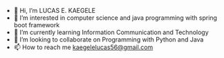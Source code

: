- 👋 Hi, I’m LUCAS E. KAEGELE 
- 👀 I’m interested in computer science and java programming with spring boot framework
- 🌱 I’m currently learning Information Communication and Technology 
- 💞️ I’m looking to collaborate on Programming with Python and Java
- 📫 How to reach me kaegelelucas56@gmail.com

<!---
lucas5382/lucas5382 is a ✨ special ✨ repository because its `README.md` (this file) appears on your GitHub profile.
You can click the Preview link to take a look at your changes.
--->
